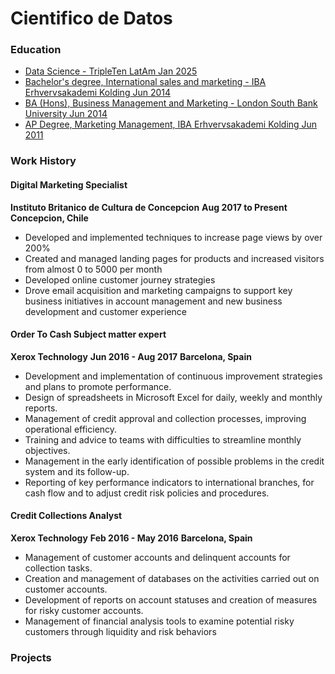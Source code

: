 # Cientifico de Datos

### Education

* <u>Data Science - [TripleTen LatAm](#https://tripleten.com/es-chl/) Jan 2025</u>
* <u>Bachelor's degree, International sales and marketing - [IBA Erhvervsakademi Kolding](#https://iba.dk/international/bachelor/bsc-in-international-business-management/) Jun 2014</u>
* <u>BA (Hons), Business Management and Marketing - [London South Bank University](#https://www.lsbu.ac.uk/study/course-finder/ba-hons-business-management-marketing) Jun 2014</u>
* <u>AP Degree, Marketing Management, [IBA Erhvervsakademi Kolding](#https://iba.dk/fuldtidsuddannelser/professionsbachelor/international-handel-og-markedsfoering/) Jun 2011</u>

### Work History

#### Digital Marketing Specialist
**Instituto Britanico de Cultura de Concepcion**
**Aug 2017 to Present**
**Concepcion, Chile**
- Developed and implemented techniques to increase page views by over 200%
- Created and managed landing pages for products and increased visitors from almost 0 to 5000 per month
- Developed online customer journey strategies
- Drove email acquisition and marketing campaigns to support key business initiatives in account management and new business development and customer experience

#### Order To Cash Subject matter expert
**Xerox Technology**
**Jun 2016 - Aug 2017**
**Barcelona, Spain**
- Development and implementation of continuous improvement strategies and plans to promote performance.
- Design of spreadsheets in Microsoft Excel for daily, weekly and monthly reports.
- Management of credit approval and collection processes, improving operational efficiency.
- Training and advice to teams with difficulties to streamline monthly objectives.
- Management in the early identification of possible problems in the credit system and its follow-up.
- Reporting of key performance indicators to international branches, for cash flow and to adjust credit risk policies and procedures.

#### Credit Collections Analyst
**Xerox Technology**
**Feb 2016 - May 2016**
**Barcelona, Spain**
- Management of customer accounts and delinquent accounts for collection tasks.
- Creation and management of databases on the activities carried out on customer accounts.
- Development of reports on account statuses and creation of measures for risky customer accounts.
- Management of financial analysis tools to examine potential risky customers through liquidity and risk behaviors

### Projects



